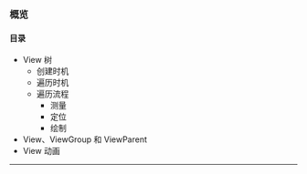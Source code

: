 ### 概览



#### 目录

- View 树
  - 创建时机
  - 遍历时机
  - 遍历流程
    - 测量
    - 定位
    - 绘制
- View、ViewGroup 和 ViewParent
- View 动画

***

